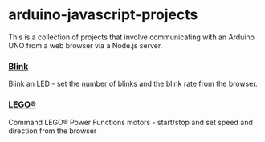 # arduino-javascript-projects
This is a collection of projects that involve communicating with an Arduino UNO from a web browser via a Node.js server.

### [Blink](../master/blink-nodejs)
Blink an LED - set the number of blinks and the blink rate from the browser.

### [LEGO&reg;](../master/legomotor-nodejs)
Command LEGO&reg; Power Functions motors - start/stop and set speed and direction from the browser
